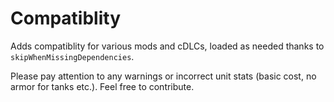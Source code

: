 # Compatiblity

Adds compatiblity for various mods and cDLCs, loaded as needed thanks to `skipWhenMissingDependencies`.

Please pay attention to any warnings or incorrect unit stats (basic cost, no armor for tanks etc.). Feel free to contribute.
